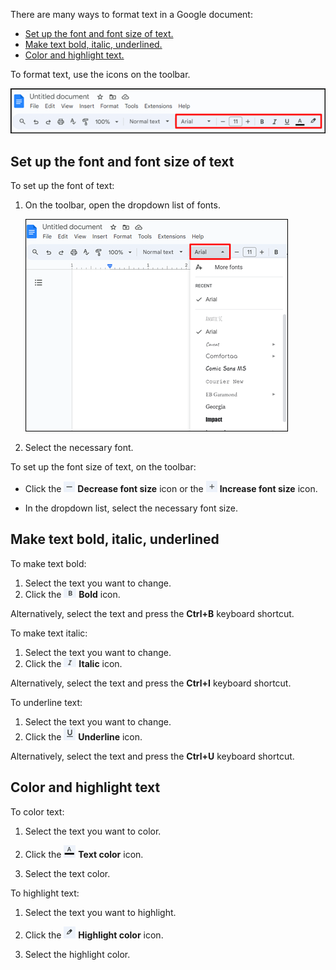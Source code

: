 There are many ways to format text in a Google document:

- [Set up the font and font size of text.](#set-up-the-font-and-font-size-of-text)
- [Make text bold, italic, underlined.](#make-text-bold-italic-underlined)
- [Color and highlight text.](#color-and-highlight-text)

To format text, use the icons on the toolbar.

![](../assets/icons.png)

## Set up the font and font size of text

To set up the font of text:

1. On the toolbar, open the dropdown list of fonts.

    ![](../assets/font-list.png)

1. Select the necessary font.

To set up the font size of text, on the toolbar:

- Click the ![](../assets/decrease-icon.png) **Decrease font size** icon or the ![](../assets/increase-icon.png) **Increase font size** icon.

- In the dropdown list, select the necessary font size.

## Make text bold, italic, underlined

To make text bold:

1. Select the text you want to change. 
2. Click the ![](../assets/bold-icon.png) **Bold** icon.

Alternatively, select the text and press the **Ctrl+B** keyboard shortcut.

To make text italic: 

1. Select the text you want to change. 
2. Click the ![](../assets/italic-icon.png) **Italic** icon.

Alternatively, select the text and press the **Ctrl+I** keyboard shortcut.

To underline text: 

1. Select the text you want to change.
2. Click the ![](../assets/underline-icon.png) **Underline** icon.

Alternatively, select the text and press the **Ctrl+U** keyboard shortcut.


## Color and highlight text

To color text:

1. Select the text you want to color.

1. Click the ![](../assets/text-color-icon.png) **Text color** icon.

1. Select the text color.

To highlight text:

1. Select the text you want to highlight.

2. Click the ![](../assets/highlight-icon.png) **Highlight color** icon.

1. Select the highlight color.
